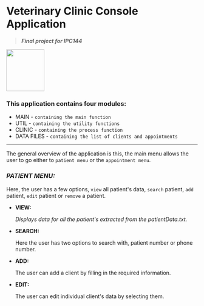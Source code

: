 # **Veterinary Clinic Console Application**  
> ***Final project for IPC144***
<img src="https://upload.wikimedia.org/wikipedia/commons/1/19/C_Logo.png" alt=" " width="100" height="110">

### This application contains four modules:
  - MAIN       - `containing the main function`
  - UTIL       - `containing the utility functions`                                              
  - CLINIC     - `containing the process function`
  - DATA FILES - `containing the list of clients and appointments`
----------------------------------
The general overview of the application is this, the main menu allows the user to go either to `patient menu` or the `appointment menu`.

### ***PATIENT MENU:***
Here, the user has a few options, `view` all patient's data, `search` patient, `add` patient, `edit` patient or `remove` a patient.
  - **VIEW:**
    
    *Displays data for all the patient's extracted from the patientData.txt.*
  - **SEARCH:**
    
    Here the user has two options to search with, patient number or phone number.
  - **ADD:**
    
    The user can add a client by filling in the required information.
  - **EDIT:**
    
    The user can edit individual client's data by selecting them.

